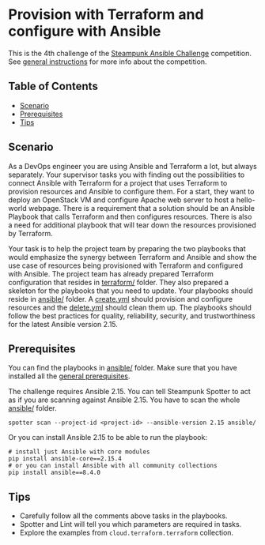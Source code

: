 # Provision with Terraform and configure with Ansible
This is the 4th challenge of the [Steampunk Ansible Challenge] competition.
See [general instructions](../README.md) for more info about the competition.

## Table of Contents
- [Scenario](#scenario)
- [Prerequisites](#prerequisites)
- [Tips](#tips)

## Scenario
As a DevOps engineer you are using Ansible and Terraform a lot, but always
separately.
Your supervisor tasks you with finding out the possibilities to connect Ansible
with Terraform for a project that uses Terraform to provision resources and
Ansible to configure them.
For a start, they want to deploy an OpenStack VM and configure Apache web
server to host a hello-world webpage.
There is a requirement that a solution should be an Ansible Playbook that
calls Terraform and then configures resources.
There is also a need for additional playbook that will tear down the resources
provisioned by Terraform.

Your task is to help the project team by preparing the two playbooks that would
emphasize the synergy between Terraform and Ansible and show the use case of
resources being provisioned with Terraform and configured with Ansible.
The project team has already prepared Terraform configuration that resides in
[terraform/](terraform) folder.
They also prepared a skeleton for the playbooks that you need to update.
Your playbooks should reside in [ansible/](ansible) folder.
A [create.yml](ansible/create.yml) should provision and configure resources
and the [delete.yml](ansible/delete.yml) should clean them up.
The playbooks should follow the best practices for quality, reliability,
security, and trustworthiness for the latest Ansible version 2.15.

## Prerequisites
You can find the playbooks in [ansible/](ansible) folder.
Make sure that you have installed all the
[general prerequisites](../README.md#prerequisites).

The challenge requires Ansible 2.15.
You can tell Steampunk Spotter to act as if you are scanning against Ansible
2.15.
You have to scan the whole [ansible/](ansible) folder.

```shell
spotter scan --project-id <project-id> --ansible-version 2.15 ansible/
```

Or you can install Ansible 2.15 to be able to run the playbook:

```shell
# install just Ansible with core modules
pip install ansible-core==2.15.4
# or you can install Ansible with all community collections
pip install ansible==8.4.0
```

## Tips
- Carefully follow all the comments above tasks in the playbooks.
- Spotter and Lint will tell you which parameters are required in tasks.
- Explore the examples from `cloud.terraform.terraform` collection.

[Steampunk Ansible Challenge]: https://steampunk.si/ansible-challenge/
[Docker Engine]: https://docs.docker.com/engine/install/
